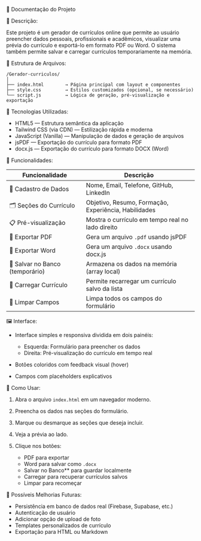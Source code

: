 
📝 Documentação do Projeto 

📌 Descrição:

Este projeto é um gerador de currículos online que permite ao usuário preencher dados pessoais, profissionais e acadêmicos, visualizar uma prévia do currículo e exportá-lo em formato PDF ou Word. O sistema também permite salvar e carregar currículos temporariamente na memória.

📁 Estrutura de Arquivos:

```
/Gerador-curriculos/
│
├── index.html        → Página principal com layout e componentes
├── style.css         → Estilos customizados (opcional, se necessário)
└── script.js         → Lógica de geração, pré-visualização e exportação
```

🧩 Tecnologias Utilizadas:

- HTML5 — Estrutura semântica da aplicação
- Tailwind CSS (via CDN) — Estilização rápida e moderna
- JavaScript (Vanilla) — Manipulação de dados e geração de arquivos
- jsPDF — Exportação do currículo para formato PDF
- docx.js — Exportação do currículo para formato DOCX (Word)

🧰 Funcionalidades:

| Funcionalidade                  | Descrição |
|-------------------------------|-----------|
| 🧑 Cadastro de Dados           | Nome, Email, Telefone, GitHub, LinkedIn |
| 🗂️ Seções do Currículo         | Objetivo, Resumo, Formação, Experiência, Habilidades |
| 📋 Pré-visualização            | Mostra o currículo em tempo real no lado direito |
| 📄 Exportar PDF                | Gera um arquivo `.pdf` usando jsPDF |
| 📝 Exportar Word               | Gera um arquivo `.docx` usando docx.js |
| 💾 Salvar no Banco (temporário) | Armazena os dados na memória (array local) |
| 🔄 Carregar Currículo          | Permite recarregar um currículo salvo da lista |
| 🧹 Limpar Campos               | Limpa todos os campos do formulário |

🖼️ Interface:

- Interface simples e responsiva dividida em dois painéis:

  - Esquerda: Formulário para preencher os dados
  - Direita: Pré-visualização do currículo em tempo real

- Botões coloridos com feedback visual (hover)
- Campos com placeholders explicativos

🔧 Como Usar:

1. Abra o arquivo `index.html` em um navegador moderno.
2. Preencha os dados nas seções do formulário.
3. Marque ou desmarque as seções que deseja incluir.
4. Veja a prévia ao lado.
5. Clique nos botões:

   - PDF para exportar
   - Word para salvar como `.docx`
   - Salvar no Banco** para guardar localmente
   - Carregar para recuperar currículos salvos
   - Limpar para recomeçar

🚀 Possíveis Melhorias Futuras:

- Persistência em banco de dados real (Firebase, Supabase, etc.)
- Autenticação de usuário
- Adicionar opção de upload de foto
- Templates personalizados de currículo
- Exportação para HTML ou Markdown


